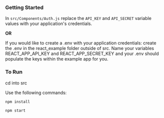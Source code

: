 ### Getting Started

In `src/Components/Auth.js` replace the `API_KEY` and `API_SECRET` variable values with your application's credentials.

**OR**

If you would like to create a .env with your application credentials: create the .env in the react_example folder outside of src. Name your variables REACT_APP_API_KEY and REACT_APP_SECRET_KEY and your .env should populate the keys within the example app for you.

### To Run

cd into src

Use the following commands:

`npm install`

`npm start`
